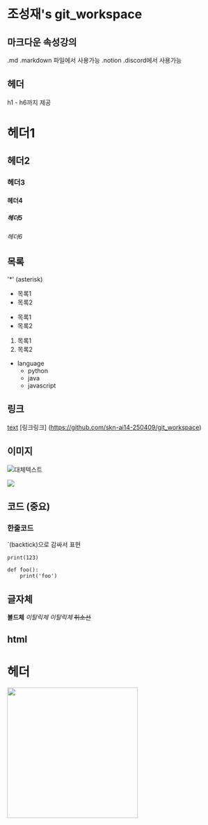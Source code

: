 # 조성재's git_workspace

## 마크다운 속성강의
.md .markdown 파일에서 사용가능
.notion .discord에서 사용가능

## 헤더
h1 - h6까지 제공

# 헤더1
## 헤더2
### 헤더3
#### 헤더4
##### 헤더5
###### 헤더6

## 목록
'*' (asterisk)

* 목록1
* 목록2

- 목록1
- 목록2

1. 목록1
2. 목록2

* language
  * python
  * java
  * javascript

## 링크
[text](링크)
[링크링크] (https://github.com/skn-ai14-250409/git_workspace)

## 이미지
![대체텍스트](url)

![](https://media.istockphoto.com/id/513133900/ko/%EC%82%AC%EC%A7%84/%EA%B3%A8%EB%93%A0-%EB%A6%AC%ED%8A%B8%EB%A6%AC%EB%B2%84-%EC%95%89%EC%95%84-%ED%9D%B0%EC%83%89-%EB%B0%B0%EA%B2%BD-%EC%A0%84%EB%A9%B4-a.jpg?s=612x612&w=0&k=20&c=DIA0Ra2sQXv2fpHyMcRW39qlRtKEJZ5NMnhc_gUtkq4=)


## 코드 (중요)

### 한줄코드
`(backtick)으로 감싸서 표현

`print(123)`

```
def foo(): 
    print('foo')
```
## 글자체
**볼드체**
*이탈릭체* _이탈릭체_
~~취소선~~

## html

<h1>헤더</h1>
<img src="https://www.elle.co.kr/resources/online/online_image/2025/03/21/4df46372-efd3-4e87-a77a-6b9b608b035f.jpg" width="300px">